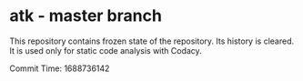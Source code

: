 # atk - master branch

This repository contains frozen state of the repository.
Its history is cleared. It is used only for static code
analysis with Codacy.

Commit Time: 1688736142